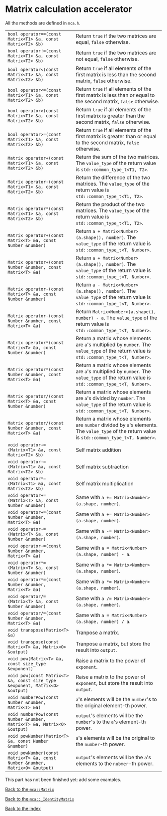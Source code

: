 # Matrix calculation accelerator
All the methods are defined in `mca.h`.

|                                                                                            |   |
| -                                                                                          | - |
| <nobr>`bool operator==(const Matrix<T1> &a, const Matrix<T2> &b)`</nobr>                   | Return `true` if the two matrices are equal, `false` otherwise. |
| <nobr>`bool operator!=(const Matrix<T1> &a, const Matrix<T2> &b)`</nobr>                   | Return `true` if the two matrices are not equal, `false` otherwise. |
| <nobr>`bool operator<(const Matrix<T1> &a, const Matrix<T2> &b)`</nobr>                    | Return `true` if all elements of the first matrix is less than the second matrix, `false` otherwise. |
| <nobr>`bool operator<=(const Matrix<T1> &a, const Matrix<T2> &b)`</nobr>                   | Return `true` if all elements of the first matrix is less than or equal to the second matrix, `false` otherwise. |
| <nobr>`bool operator>(const Matrix<T1> &a, const Matrix<T2> &b)`</nobr>                    | Return `true` if all elements of the first matrix is greater than the second matrix, `false` otherwise. |
| <nobr>`bool operator>=(const Matrix<T1> &a, const Matrix<T2> &b)`</nobr>                   | Return `true` if all elements of the first matrix is greater than or equal to the second matrix, `false` otherwise. |
| <nobr>`Matrix operator+(const Matrix<T1> &a, const Matrix<T2> &b)`</nobr>                  | Return the sum of the two matrices. The `value_type` of the return value is `std::common_type_t<T1, T2>`. |
| <nobr>`Matrix operator-(const Matrix<T1> &a, const Matrix<T2> &b)`</nobr>                  | Return the difference of the two matrices. The `value_type` of the return value is `std::common_type_t<T1, T2>`. |
| <nobr>`Matrix operator*(const Matrix<T1> &a, const Matrix<T2> &b)`</nobr>                  | Return the product of the two matrices. The `value_type` of the return value is `std::common_type_t<T1, T2>`. |
| <nobr>`Matrix operator+(const Matrix<T> &a, const Number &number)`</nobr>                  | Return `a + Matrix<Number>(a.shape(), number)`. The `value_type` of the return value is `std::common_type_t<T, Number>`. |
| <nobr>`Matrix operator+(const Number &number, const Matrix<T> &a)`</nobr>                  | Return `a + Matrix<Number>(a.shape(), number)`. The `value_type` of the return value is `std::common_type_t<T, Number>`. |
| <nobr>`Matrix operator-(const Matrix<T> &a, const Number &number)`</nobr>                  | Return `a - Matrix<Number>(a.shape(), number)`. The `value_type` of the return value is `std::common_type_t<T, Number>`. |
| <nobr>`Matrix operator-(const Number &number, const Matrix<T> &a)`</nobr>                  | Return `Matrix<Number>(a.shape(), number) - a`. The `value_type` of the return value is `std::common_type_t<T, Number>`. |
| <nobr>`Matrix operator*(const Matrix<T> &a, const Number &number)`</nobr>                  | Return a matrix whose elements are `a`'s multiplied by `number`. The `value_type` of the return value is `std::common_type_t<T, Number>`. |
| <nobr>`Matrix operator*(const Number &number, const Matrix<T> &a)`</nobr>                  | Return a matrix whose elements are `a`'s multiplied by `number`. The `value_type` of the return value is `std::common_type_t<T, Number>`. |
| <nobr>`Matrix operator/(const Matrix<T> &a, const Number &number)`</nobr>                  | Return a matrix whose elements are `a`'s divided by `number`. The `value_type` of the return value is `std::common_type_t<T, Number>`. |
| <nobr>`Matrix operator/(const Number &number, const Matrix<T> &a)`</nobr>                  | Return a matrix whose elements are `number` divided by `a`'s elements. The `value_type` of the return value is `std::common_type_t<T, Number>`. |
| <nobr>`void operator+=(Matrix<T1> &a, const Matrix<T2> &b)`</nobr>                         | Self matrix addition |
| <nobr>`void operator-=(Matrix<T1> &a, const Matrix<T2> &b)`</nobr>                         | Self matrix subtraction |
| <nobr>`void operator*=(Matrix<T1> &a, const Matrix<T2> &b)`</nobr>                         | Self matrix multiplication |
| <nobr>`void operator+=(Matrix<T> &a, const Number &number)`</nobr>                         | Same with `a += Matrix<Number>(a.shape, number)`. |
| <nobr>`void operator+=(const Number &number, Matrix<T> &a)`</nobr>                         | Same with `a += Matrix<Number>(a.shape, number)`. |
| <nobr>`void operator-=(Matrix<T> &a, const Number &number)`</nobr>                         | Same with `a -= Matrix<Number>(a.shape, number)`. |
| <nobr>`void operator-=(const Number &number, Matrix<T> &a)`</nobr>                         | Same with `a = Matrix<Number>(a.shape, number) - a`. |
| <nobr>`void operator*=(Matrix<T> &a, const Number &number)`</nobr>                         | Same with `a *= Matrix<Number>(a.shape, number)`. |
| <nobr>`void operator*=(const Number &number, Matrix<T> &a)`</nobr>                         | Same with `a *= Matrix<Number>(a.shape, number)`. |
| <nobr>`void operator/=(Matrix<T> &a, const Number &number)`</nobr>                         | Same with `a /= Matrix<Number>(a.shape, number)`. |
| <nobr>`void operator/=(const Number &number, Matrix<T> &a)`</nobr>                         | Same with `a = Matrix<Number>(a.shape, number) / a`. |
| <nobr>`void transpose(Matrix<T> &a)`</nobr>                                                | Tranpose a matrix. |
| <nobr>`void transpose(const Matrix<T> &a, Matrix<O> &output)`</nobr>                       | Tranpose a matrix, but store the result into `output`. |
| <nobr>`void pow(Matrix<T> &a, const size_type &exponent)`</nobr>                           | Raise a matrix to the power of `exponent`. |
| <nobr>`void pow(const Matrix<T> &a, const size_type &exponent, Matrix<O> &output)`</nobr>  | Raise a matrix to the power of `exponent`, but store the result into `output`. |
| <nobr>`void numberPow(const Number &number, Matrix<T> &a)`</nobr>                          | `a`'s elements will be the `number`'s to the original element-th power. |
| <nobr>`void numberPow(const Number &number, Matrix<T> &a, Matrix<O> &output)`</nobr>       | `output`'s elements will be the `number`'s to the `a`'s element-th power. |
| <nobr>`void powNumber(Matrix<T> &a, const Number &number)`</nobr>                          | `a`'s elements will be the original to the `number`-th power. |
| <nobr>`void powNumber(const Matrix<T> &a, const Number &number, Matrix<O> &output)`</nobr> | `output`'s elements will be the `a`'s elements to the `nubmer`-th power. |

This part has not been finished yet: add some examples.

[Back to the `mca::Matrix`](matrix.md)

[Back to the `mca::_IdentityMatrix`](identityMatrix.md)

[Back to the index](index.md)
